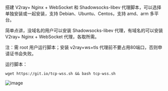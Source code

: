 搭建 V2ray+ Nginx + WebSocket 和 Shadowsocks-libev 代理脚本，可以选择单独安装或一起安装，支持 Debian、Ubuntu、Centos，支持 amd、arm 多平台。

简单点讲，没域名的用户可以安装 Shadowsocks-libev 代理，有域名的可以安装 V2ray+ Nginx + WebSocket 代理，各取所需。

注：需 root 用户运行脚本；安装 v2ray+ws+tls 代理前不要占用80端口，否则申请证书会失败。

运行脚本：

`wget https://git.io/tcp-wss.sh && bash tcp-wss.sh`

![image](https://user-images.githubusercontent.com/13328328/127747290-d6485b45-f84f-44da-ad32-6d374f21d35f.JPG)
